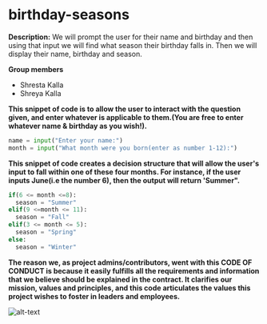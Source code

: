 # birthday-seasons

**Description:** We will prompt the user for their name and birthday and then using that input we will find what season their birthday falls in. Then we will display their name, birthday and season. 

**Group members**
- Shresta Kalla
- Shreya Kalla

**This snippet of code is to allow the user to interact with the question given, and enter whatever is applicable to them.(You are free to enter whatever name & birthday as you wish!).**

```python
name = input("Enter your name:")
month = input("What month were you born(enter as number 1-12):")
```

**This snippet of code creates a decision structure that will allow the user's input to fall within one of these four months. For instance, if the user inputs June(i.e the number 6), then the output will return 'Summer".**
```python
if(6 <= month <=8):
  season = "Summer"
elif(9 <=month <= 11):
  season = "Fall"
elif(3 <= month <= 5):
  season = "Spring"
else:
  season = "Winter"
  ```

**The reason we, as project admins/contributors, went with this CODE OF CONDUCT is because it easily fulfills all the requirements and information that we believe
should be explained in the contract. It clarifies our mission, values and principles, and this code articulates the values this project wishes to foster in leaders and employees.**

![alt-text](https://media.giphy.com/media/RlZouK6QqVVHNIxp6I/giphy.gif)
